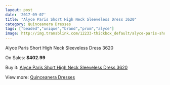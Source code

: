 ```yaml
---
layout: post
date: '2017-09-07'
title: "Alyce Paris Short High Neck Sleeveless Dress 3620"
category: Quinceanera Dresses
tags: ["beaded","unique","brand","prom","alyce"]
image: http://img.transblink.com/12233-thickbox_default/alyce-paris-short-high-neck-sleeveless-dress-3620.jpg
---
```

Alyce Paris Short High Neck Sleeveless Dress 3620

On Sales: **$402.99**
<a href="https://www.transblink.com/en/quinceanera-dresses/3981-alyce-paris-short-high-neck-sleeveless-dress-3620.html"><amp-img layout="responsive" width="600" height="600" src="//img.transblink.com/12233-thickbox_default/alyce-paris-short-high-neck-sleeveless-dress-3620.jpg" alt="Alyce Paris Short High Neck Sleeveless Dress 3620 0" /></a>
<a href="https://www.transblink.com/en/quinceanera-dresses/3981-alyce-paris-short-high-neck-sleeveless-dress-3620.html"><amp-img layout="responsive" width="600" height="600" src="//img.transblink.com/12235-thickbox_default/alyce-paris-short-high-neck-sleeveless-dress-3620.jpg" alt="Alyce Paris Short High Neck Sleeveless Dress 3620 1" /></a>
<a href="https://www.transblink.com/en/quinceanera-dresses/3981-alyce-paris-short-high-neck-sleeveless-dress-3620.html"><amp-img layout="responsive" width="600" height="600" src="//img.transblink.com/12234-thickbox_default/alyce-paris-short-high-neck-sleeveless-dress-3620.jpg" alt="Alyce Paris Short High Neck Sleeveless Dress 3620 2" /></a>

Buy it: [Alyce Paris Short High Neck Sleeveless Dress 3620](https://www.transblink.com/en/quinceanera-dresses/3981-alyce-paris-short-high-neck-sleeveless-dress-3620.html "Alyce Paris Short High Neck Sleeveless Dress 3620")

View more: [Quinceanera Dresses](https://www.transblink.com/en/11-quinceanera-dresses "Quinceanera Dresses")